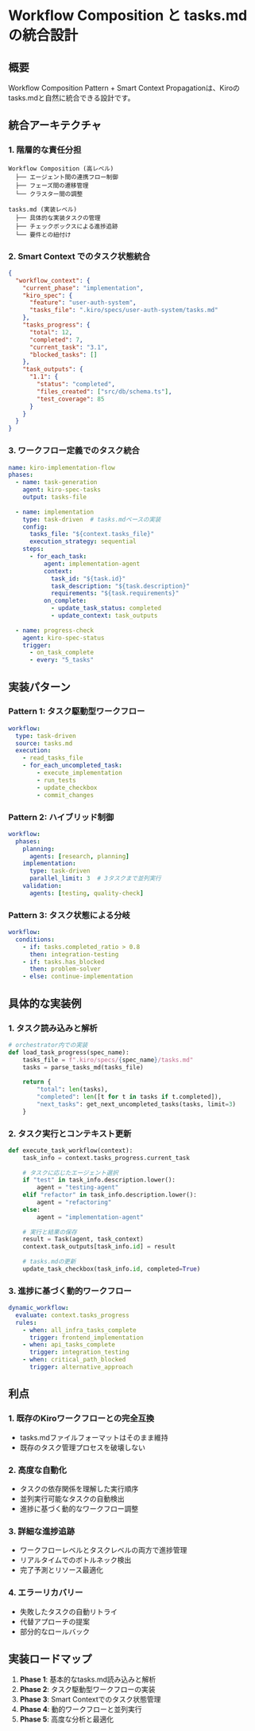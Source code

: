 # Workflow Composition と tasks.md の統合設計

## 概要
Workflow Composition Pattern + Smart Context Propagationは、Kiroのtasks.mdと自然に統合できる設計です。

## 統合アーキテクチャ

### 1. 階層的な責任分担
```
Workflow Composition (高レベル)
  ├── エージェント間の連携フロー制御
  ├── フェーズ間の遷移管理
  └── クラスター間の調整

tasks.md (実装レベル)
  ├── 具体的な実装タスクの管理
  ├── チェックボックスによる進捗追跡
  └── 要件との紐付け
```

### 2. Smart Context でのタスク状態統合
```json
{
  "workflow_context": {
    "current_phase": "implementation",
    "kiro_spec": {
      "feature": "user-auth-system",
      "tasks_file": ".kiro/specs/user-auth-system/tasks.md"
    },
    "tasks_progress": {
      "total": 12,
      "completed": 7,
      "current_task": "3.1",
      "blocked_tasks": []
    },
    "task_outputs": {
      "1.1": {
        "status": "completed",
        "files_created": ["src/db/schema.ts"],
        "test_coverage": 85
      }
    }
  }
}
```

### 3. ワークフロー定義でのタスク統合
```yaml
name: kiro-implementation-flow
phases:
  - name: task-generation
    agent: kiro-spec-tasks
    output: tasks-file
    
  - name: implementation
    type: task-driven  # tasks.mdベースの実装
    config:
      tasks_file: "${context.tasks_file}"
      execution_strategy: sequential
    steps:
      - for_each_task:
          agent: implementation-agent
          context:
            task_id: "${task.id}"
            task_description: "${task.description}"
            requirements: "${task.requirements}"
          on_complete:
            - update_task_status: completed
            - update_context: task_outputs
            
  - name: progress-check
    agent: kiro-spec-status
    trigger: 
      - on_task_complete
      - every: "5_tasks"
```

## 実装パターン

### Pattern 1: タスク駆動型ワークフロー
```yaml
workflow:
  type: task-driven
  source: tasks.md
  execution:
    - read_tasks_file
    - for_each_uncompleted_task:
        - execute_implementation
        - run_tests
        - update_checkbox
        - commit_changes
```

### Pattern 2: ハイブリッド制御
```yaml
workflow:
  phases:
    planning:
      agents: [research, planning]
    implementation:
      type: task-driven
      parallel_limit: 3  # 3タスクまで並列実行
    validation:
      agents: [testing, quality-check]
```

### Pattern 3: タスク状態による分岐
```yaml
workflow:
  conditions:
    - if: tasks.completed_ratio > 0.8
      then: integration-testing
    - if: tasks.has_blocked
      then: problem-solver
    - else: continue-implementation
```

## 具体的な実装例

### 1. タスク読み込みと解析
```python
# orchestrator内での実装
def load_task_progress(spec_name):
    tasks_file = f".kiro/specs/{spec_name}/tasks.md"
    tasks = parse_tasks_md(tasks_file)
    
    return {
        "total": len(tasks),
        "completed": len([t for t in tasks if t.completed]),
        "next_tasks": get_next_uncompleted_tasks(tasks, limit=3)
    }
```

### 2. タスク実行とコンテキスト更新
```python
def execute_task_workflow(context):
    task_info = context.tasks_progress.current_task
    
    # タスクに応じたエージェント選択
    if "test" in task_info.description.lower():
        agent = "testing-agent"
    elif "refactor" in task_info.description.lower():
        agent = "refactoring"
    else:
        agent = "implementation-agent"
    
    # 実行と結果の保存
    result = Task(agent, task_context)
    context.task_outputs[task_info.id] = result
    
    # tasks.mdの更新
    update_task_checkbox(task_info.id, completed=True)
```

### 3. 進捗に基づく動的ワークフロー
```yaml
dynamic_workflow:
  evaluate: context.tasks_progress
  rules:
    - when: all_infra_tasks_complete
      trigger: frontend_implementation
    - when: api_tasks_complete
      trigger: integration_testing
    - when: critical_path_blocked
      trigger: alternative_approach
```

## 利点

### 1. 既存のKiroワークフローとの完全互換
- tasks.mdファイルフォーマットはそのまま維持
- 既存のタスク管理プロセスを破壊しない

### 2. 高度な自動化
- タスクの依存関係を理解した実行順序
- 並列実行可能なタスクの自動検出
- 進捗に基づく動的なワークフロー調整

### 3. 詳細な進捗追跡
- ワークフローレベルとタスクレベルの両方で進捗管理
- リアルタイムでのボトルネック検出
- 完了予測とリソース最適化

### 4. エラーリカバリー
- 失敗したタスクの自動リトライ
- 代替アプローチの提案
- 部分的なロールバック

## 実装ロードマップ

1. **Phase 1**: 基本的なtasks.md読み込みと解析
2. **Phase 2**: タスク駆動型ワークフローの実装
3. **Phase 3**: Smart Contextでのタスク状態管理
4. **Phase 4**: 動的ワークフローと並列実行
5. **Phase 5**: 高度な分析と最適化